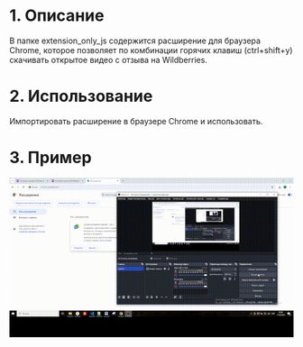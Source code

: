 # 1. Описание
В папке extension_only_js содержится расширение для браузера Chrome,
которое позволяет по комбинации горячих клавиш (ctrl+shift+y) скачивать открытое видео
с отзыва на Wildberries.
# 2. Использование
Импортировать расширение в браузере Chrome и использовать.
# 3. Пример
![usage](output.gif)
